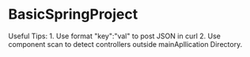 # BasicSpringProject

Useful Tips: 1. Use format \"key\":\"val\" to post JSON in curl
             2. Use component scan to detect controllers outside mainApllication Directory.
